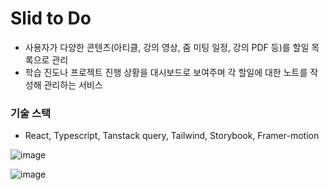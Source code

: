 # Slid to Do

- 사용자가 다양한 콘텐츠(아티클, 강의 영상, 줌 미팅 일정, 강의 PDF 등)를 할일 목록으로 관리
- 학습 진도나 프로젝트 진행 상황을 대시보드로 보여주며 각 할일에 대한 노트를 작성해 관리하는 서비스


### 기술 스택
- React, Typescript, Tanstack query, Tailwind, Storybook, Framer-motion

![image](https://github.com/user-attachments/assets/aaf02c1b-2f4e-4a1f-aebf-0331f6c02612)

![image](https://github.com/user-attachments/assets/727d6567-5692-4829-a91b-911619515f41)
